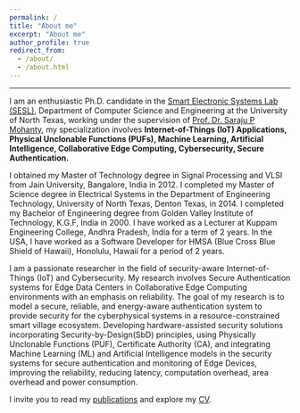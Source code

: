```yaml
---
permalink: /
title: "About me"
excerpt: "About me"
author_profile: true
redirect_from: 
  - /about/
  - /about.html
---
```

<hr/>

I am an enthusiastic Ph.D. candidate in the [Smart Electronic Systems Lab (SESL)](https://www.smohanty.org/SESL/index.html), Department of Computer Science and Engineering at the University of North Texas, working under the supervision of [Prof. Dr. Saraju P Mohanty](https://www.smohanty.org/), my specialization involves <b>Internet-of-Things (IoT) Applications, Physical Unclonable Functions (PUFs), Machine Learning, Artificial Intelligence, Collaborative Edge Computing, Cybersecurity, Secure Authentication.</b><br>

I obtained my Master of Technology degree in Signal Processing and VLSI from Jain University, Bangalore, India in 2012. I completed my Master of Science degree in Electrical Systems in the Department of Engineering Technology, University of North Texas, Denton Texas, in 2014. I completed my Bachelor of Engineering degree from Golden Valley Institute of Technology, K.G.F, India in 2000. I have worked as a Lecturer at Kuppam Engineering College, Andhra Pradesh, India for a term of 2 years. In the USA, I have worked as a Software Developer for HMSA (Blue Cross Blue Shield of Hawaii), Honolulu, Hawaii for a period of 2 years.



I am a passionate researcher in the field of security-aware Internet-of-Things (IoT) and Cybersecurity. My research involves Secure Authentication systems for Edge Data Centers in Collaborative Edge Computing environments with an emphasis on reliability. The goal of my research is to model a secure, reliable, and energy-aware authentication system to provide security for the cyberphysical systems in a resource-constrained smart village ecosystem. Developing hardware-assisted security solutions incorporating Security-by-Design(SbD) principles, using Physically Unclonable Functions (PUF), Certificate Authority (CA), and integrating Machine Learning (ML) and Artificial Intelligence models in the security systems for secure authentication and monitoring of Edge Devices, improving the reliability, reducing latency, computation overhead, area overhead and power consumption. 

I invite you to read my [publications](https://scholar.google.com/citations?user=cuNFv-EAAAAJ&hl=en) and explore my [CV](/files/Aarella_Resume.pdf).
